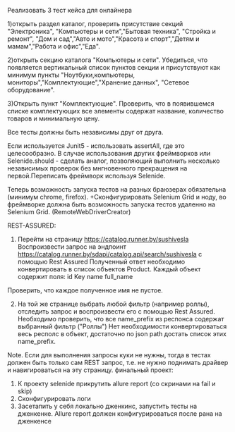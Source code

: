 Реализовать 3 тест кейса для онлайнера

1)открыть раздел каталог, проверить присутствие секций "Электроника", "Компьютеры и сети","Бытовая техника",
 "Стройка и ремонт", "Дом и сад","Авто и мото","Красота и спорт","Детям и мамам","Работа и офис","Еда".
  
2)открыть секцию каталога "Компьютеры и сети". Убедиться, что появляется вертикальный список пунктов секции и 
присутствуют как минимум пункты "Ноутбуки,компьютеры, мониторы","Комплектующие","Хранение данных", "Сетевое оборудование".

3)Открыть пункт "Комплектующие". Проверить, что в появившемся списке комплектующих все элементы содержат название, 
количество товаров и минимальную цену.

Все тесты должны быть независимы друг от друга.

Если используется Junit5 - использовать assertAll, где это целесообразно. В случае использования других фреймворков 
или Selenide.should - сделать аналог, позволяющий выполнить несколько независимых проверок без мнгновенного 
прекращения на первой.Переписать фреймворк используя Selenide.

Теперь возможность запуска тестов на разных браюзерах обязательна (минимум chrome, firefox).
+Сконфигурировать Selenium Grid и ноду, во фреймворке должна быть возможность запуска
тестов удаленно на Selenium Grid. (RemoteWebDriverCreator)

REST-ASSURED:
1) Перейти на страницу https://catalog.runner.by/sushivesla
Воспроизвести запрос на эндпоинт https://catalog.runner.by/sdapi/catalog.api/search/sushivesla
с помощью Rest Assured
Полученный ответ необходимо конвертировать в список объектов Product.
Каждый объект содержит поля:
id
Key
name
full_name

Проверить, что каждое полученное имя не пустое.

2) На той же странице выбрать любой фильтр (например роллы), отследить запрос
и воспроизвести его с помощью Rest Assured. 
Необходимо проверить, что все name_prefix из респонса содержат выбранный фильтр ("Роллы")
Нет необходимости конвертироваться весь респолс в объект, достаточно по json path
достать список этих name_prefix.


Note. Если для выполнения запросы куки не нужны, тогда в тестах должен быть только 
сам REST запрос, т.е. не нужно поднимать драйвер и навигироваться на эту страницу.
финальный проект: 
 1) К проекту selenide прикрутить allure report (со скринами на fail и skip) 
 2) Сконфигурировать логи
 3) Засетапить у себя локально дженкинс, запустить тесты на дженкенке. 
 Allure report должен конфигурироваться после рана на дженкенсе

